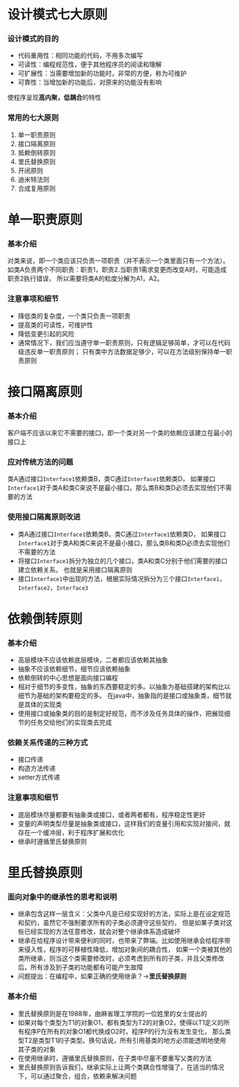# 设计模式七大原则

### 设计模式的目的

* 代码重用性：相同功能的代码，不用多次编写
* 可读性：编程规范性，便于其他程序员的阅读和理解
* 可扩展性：当需要增加新的功能时，非常的方便，称为可维护
* 可靠性：当增加新的功能后，对原来的功能没有影响

使程序呈现**高内聚，低耦合**的特性

### 常用的七大原则

1. 单一职责原则
2. 接口隔离原则
3. 抵赖倒转原则
4. 里氏替换原则
5. 开闭原则
6. 迪米特法则
7. 合成复用原则

# 单一职责原则

### 基本介绍

对类来说，即一个类应该只负责一项职责（并不表示一个类里面只有一个方法）。
如类A负责两个不同职责：职责1，职责2.当职责1需求变更而改变A时，可能造成职责2执行错误，
所以需要将类A的粒度分解为A1，A2。

### 注意事项和细节

* 降低类的复杂度，一个类只负责一项职责
* 提高类的可读性，可维护性
* 降低变更引起的风险
* 通常情况下，我们应当遵守单一职责原则，只有逻辑足够简单，才可以在代码级违反单一职责原则；
只有类中方法数据足够少，可以在方法级别保持单一职责原则

# 接口隔离原则

### 基本介绍

客户端不应该以来它不需要的接口，即一个类对另一个类的依赖应该建立在最小的接口上

### 应对传统方法的问题

类A通过接口`Interface1`依赖类B，类C通过`Interface1`依赖类D，
如果接口`Interface1`对于类A和类C来说不是最小接口，那么类B和类D必须去实现他们不需要的方法

### 使用接口隔离原则改进

* 类A通过接口`Interface1`依赖类B，类C通过`Interface1`依赖类D，
如果接口`Interface1`对于类A和类C来说不是最小接口，那么类B和类D必须去实现他们不需要的方法
* 将接口`Interface1`拆分为独立的几个接口，类A和类C分别于他们需要的接口建立依赖关系。
也就是采用接口隔离原则
* 接口`Interface1`中出现的方法，根据实际情况拆分为三个接口`Interface1`，`Interface2`，`Interface3`

# 依赖倒转原则

### 基本介绍

* 高层模块不应该依赖底层模块，二者都应该依赖其抽象
* 抽象不应该依赖细节，细节应该依赖抽象
* 依赖倒转的中心思想是面向接口编程
* 相对于细节的多变性，抽象的东西要稳定的多。以抽象为基础搭建的架构比以细节为基础的架构要稳定的多。
在java中，抽象指的是接口或抽象类，细节就是具体的实现类
* 使用接口或抽象类的目的是制定好规范，而不涉及任务具体的操作，把展现细节的任务交给他们的实现类去完成

### 依赖关系传递的三种方式

* 接口传递
* 构造方法传递
* setter方式传递

### 注意事项和细节

* 底层模块尽量都要有抽象类或接口，或者两者都有，程序稳定性更好
* 变量的声明类型尽量是抽象类或接口，这样我们的变量引用和实现对接间，就存在一个缓冲层，利于程序扩展和优化
* 继承时遵循里氏替换原则

# 里氏替换原则

### 面向对象中的继承性的思考和说明

* 继承包含这样一层含义：父类中凡是已经实现好的方法，实际上是在设定规范和契约，虽然它不强制要求所有的子类必须遵守这些契约，
但是如果子类对这些已经实现的方法任意修改，就会对整个继承体系造成破坏
* 继承在给程序设计带来便利的同时，也带来了弊端。比如使用继承会给程序带来侵入性，程序的可移植性降低，增加对象间的耦合性，
如果一个类被其他的类所继承，则当这个类需要修改时，必须考虑到所有的子类，并且父类修改后，所有涉及到子类的功能都有可能产生故障
* 问题提出：在编程中，如果正确的使用继承？->**里氏替换原则**

### 基本介绍

* 里氏替换原则是在1988年，由麻省理工学院的一位姓里的女士提出的
* 如果对每个类型为T1的对象O1，都有类型为T2的对象O2，使得以T1定义的所有程序P在所有的对象O1都代换成O2时，程序P的行为没有发生变化，
那么类型T2是类型T1的子类型。换句话说，所有引用基类的地方必须能透明地使用其子类的对象
* 在使用继承时，遵循里氏替换原则，在子类中尽量不要重写父类的方法
* 里氏替换原则告诉我们，继承实际上让两个类耦合性增强了，在适当的情况下，可以通过聚合，组合，依赖来解决问题


